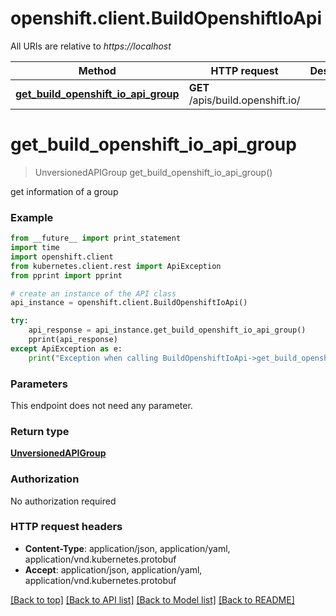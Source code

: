# openshift.client.BuildOpenshiftIoApi

All URIs are relative to *https://localhost*

Method | HTTP request | Description
------------- | ------------- | -------------
[**get_build_openshift_io_api_group**](BuildOpenshiftIoApi.md#get_build_openshift_io_api_group) | **GET** /apis/build.openshift.io/ | 


# **get_build_openshift_io_api_group**
> UnversionedAPIGroup get_build_openshift_io_api_group()



get information of a group

### Example 
```python
from __future__ import print_statement
import time
import openshift.client
from kubernetes.client.rest import ApiException
from pprint import pprint

# create an instance of the API class
api_instance = openshift.client.BuildOpenshiftIoApi()

try: 
    api_response = api_instance.get_build_openshift_io_api_group()
    pprint(api_response)
except ApiException as e:
    print("Exception when calling BuildOpenshiftIoApi->get_build_openshift_io_api_group: %s\n" % e)
```

### Parameters
This endpoint does not need any parameter.

### Return type

[**UnversionedAPIGroup**](UnversionedAPIGroup.md)

### Authorization

No authorization required

### HTTP request headers

 - **Content-Type**: application/json, application/yaml, application/vnd.kubernetes.protobuf
 - **Accept**: application/json, application/yaml, application/vnd.kubernetes.protobuf

[[Back to top]](#) [[Back to API list]](../README.md#documentation-for-api-endpoints) [[Back to Model list]](../README.md#documentation-for-models) [[Back to README]](../README.md)

